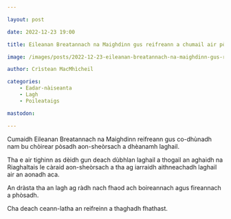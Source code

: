 ```yaml
---

layout: post

date: 2022-12-23 19:00

title: Eileanan Breatannach na Maighdinn gus reifreann a chumail air pòsadh aon-sheòrsach

image: /images/posts/2022-12-23-eileanan-breatannach-na-maighdinn-gus-reifreann-a-chumail-air-posadh-aon-sheorsach.webp

author: Crìstean MacMhìcheil

categories:
    - Eadar-nàiseanta
    - Lagh
    - Poileataigs

mastodon:

---
```


Cumaidh Eileanan Breatannach na Maighdinn reifreann gus co-dhùnadh nam bu chòirear pòsadh aon-sheòrsach a dhèanamh laghail.

Tha e air tighinn as dèidh gun deach dùbhlan laghail a thogail an aghaidh na Riaghaltais le càraid aon-sheòrsach a tha ag iarraidh aithneachadh laghail air an aonadh aca.

An dràsta tha an lagh ag ràdh nach fhaod ach boireannach agus fireannach a phòsadh.

Cha deach ceann-latha an reifreinn a thaghadh fhathast.
